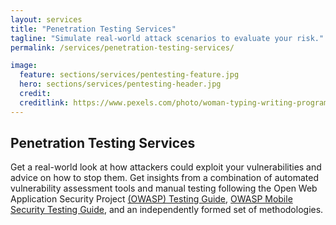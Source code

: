 ```yaml
---
layout: services
title: "Penetration Testing Services"
tagline: "Simulate real-world attack scenarios to evaluate your risk."
permalink: /services/penetration-testing-services/

image:
  feature: sections/services/pentesting-feature.jpg
  hero: sections/services/pentesting-header.jpg
  credit:
  creditlink: https://www.pexels.com/photo/woman-typing-writing-programming-7112/
---
```


## Penetration Testing Services

Get a real-world look at how attackers could exploit your vulnerabilities and advice on how to stop them. Get insights from a combination of automated vulnerability assessment tools and manual testing following the Open Web Application Security Project [(OWASP) Testing Guide](https://www.owasp.org/index.php/OWASP_Testing_Project), [OWASP Mobile Security Testing Guide](https://www.owasp.org/index.php/OWASP_Mobile_Security_Testing_Guide), and an independently formed set of methodologies.
